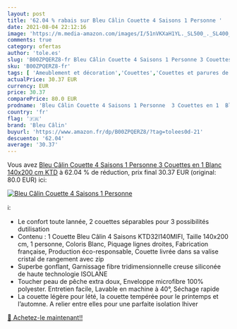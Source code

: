 ```yaml
---
layout: post
title: '62.04 % rabais sur Bleu Câlin Couette 4 Saisons 1 Personne '
date: 2021-08-04 22:12:16
image: 'https://m.media-amazon.com/images/I/51nVKXaH1YL._SL500_._SL400_.jpg'
comments: true
category: ofertas
author: 'tole.es'
slug: 'B00ZPQERZ8-fr Bleu Câlin Couette 4 Saisons 1 Personne 3 Couettes en 1...'
sku: 'B00ZPQERZ8-fr'
tags: [ 'Ameublement et décoration','Couettes','Couettes et parures de lit','Cuisine et Maison','Linge de lit et oreillers','Literie et linge de maison','bleu câlin', ]
actualPrice: 30.37 EUR
currency: EUR
price: 30.37
comparePrice: 80.0 EUR
prodname: 'Bleu Câlin Couette 4 Saisons 1 Personne  3 Couettes en 1  Blanc  140x200 cm  KTD'
country: 'fr'
flag: '🇫🇷'
brand: 'Bleu Câlin'
buyurl: 'https://www.amazon.fr/dp/B00ZPQERZ8/?tag=tolees0d-21'
descuento: '62.04'
average: '30.37'
---
```


Vous avez [Bleu Câlin Couette 4 Saisons 1 Personne  3 Couettes en 1  Blanc  140x200 cm  KTD](https://www.amazon.fr/dp/B00ZPQERZ8/?tag=tolees0d-21)  à  62.04 % de réduction, prix final  30.37 EUR (original: 80.0 EUR) ici:

[![Bleu Câlin Couette 4 Saisons 1 Personne ](https://m.media-amazon.com/images/I/51nVKXaH1YL._SL500_._SL400_.jpg)](https://www.amazon.fr/dp/B00ZPQERZ8/?tag=tolees0d-21)

ℹ️:

- Le confort toute lannée, 2 couettes séparables pour 3 possibilités dutilisation
- Contenu : 1 Couette Bleu Câlin 4 Saisons KTD32I140MIFI, Taille 140x200 cm, 1 personne, Coloris Blanc, Piquage lignes droites, Fabrication française, Production éco-responsable, Couette livrée dans sa valise cristal de rangement avec zip
- Superbe gonflant, Garnissage fibre tridimensionnelle creuse siliconée de haute technologie ISOLANE
- Toucher peau de pêche extra doux, Enveloppe microfibre 100% polyester. Entretien facile, Lavable en machine à 40°, Séchage rapide
- La couette légère pour lété, la couette tempérée pour le printemps et l’automne. A relier entre elles pour une parfaite isolation lhiver

[🛒 Achetez-le maintenant!!](https://www.amazon.fr/dp/B00ZPQERZ8/?tag=tolees0d-21)
